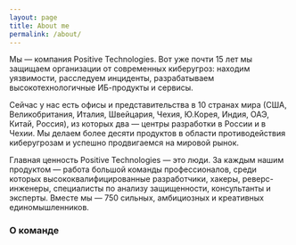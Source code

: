 ```yaml
---
layout: page
title: About me
permalink: /about/
---
```


Мы — компания Positive Technologies. Вот уже почти 15 лет мы защищаем организации от современных киберугроз: находим уязвимости, расследуем инциденты, разрабатываем высокотехнологичные ИБ-продукты и сервисы.

Сейчас у нас есть офисы и представительства в 10 странах мира (США, Великобритания, Италия, Швейцария, Чехия, Ю.Корея, Индия, ОАЭ, Китай, Россия), из которых два — центры разработки в России и в Чехии. Мы делаем более десяти продуктов в области противодействия киберугрозам и успешно продвигаемся на мировой рынок.

Главная ценность Positive Technologies — это люди. За каждым нашим продуктом — работа большой команды профессионалов, среди которых высококвалифицированные разработчики, хакеры, реверс-инженеры, специалисты по анализу защищенности, консультанты и эксперты. Вместе мы — 750 сильных, амбициозных и креативных единомышленников.

### О команде

